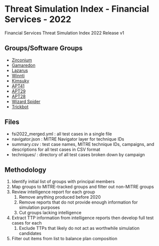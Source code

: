 # Threat Simulation Index - Financial Services - 2022

Financial Services Threat Simulation Index 2022 Release v1

## Groups/Software Groups

- [Zirconium](https://attack.mitre.org/groups/G0128/)
- [Gamaredon](https://attack.mitre.org/groups/G0047/)
- [Lazarus](https://attack.mitre.org/groups/G0032/)
- [Winnti](https://attack.mitre.org/groups/G0044/)
- [Kimsuky](https://attack.mitre.org/groups/G0094/)
- [APT41](https://attack.mitre.org/groups/G0096/)
- [APT29](https://attack.mitre.org/groups/G0016/)
- [APT28](https://attack.mitre.org/groups/G0007/)
- [Wizard Spider](https://attack.mitre.org/groups/G0102/)
- [Trickbot](https://attack.mitre.org/software/S0266/)

## Files

- fsi2022_merged.yml : all test cases in a single file
- navigator.json : MITRE Navigator layer for technique IDs
- summary.csv : test case names, MITRE technique IDs, campaigns, and descriptions for all test cases in CSV format
- techniques/ : directory of all test cases broken down by campaign

## Methodology

1. Identify initial list of groups with principal members
2. Map groups to MITRE-tracked groups and filter out non-MITRE groups
3. Review intelligence report for each group 
   1. Remove anything produced before 2020
   2. Remove reports that do not provide enough information for simulation purposes
   3. Cut groups lacking intelligence
4. Extract TTP information from intelligence reports then develop full test cases for each
   1. Exclude TTPs that likely do not act as worthwhile simulation candidates
5. Filter out items from list to balance plan composition

